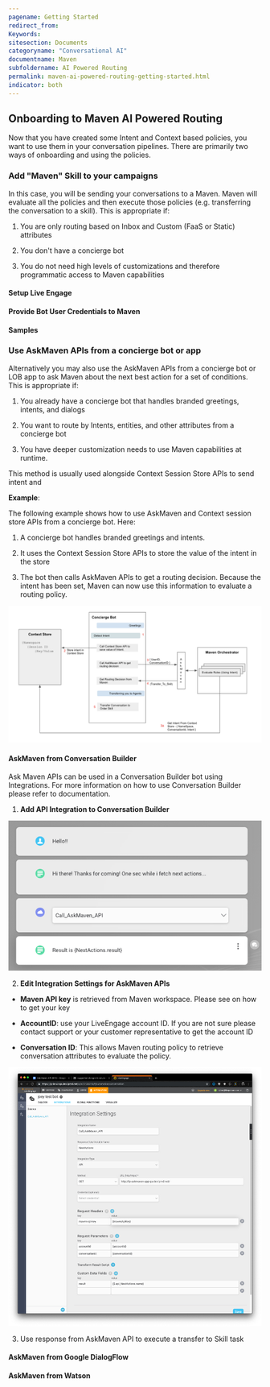 ```yaml
---
pagename: Getting Started
redirect_from:
Keywords:
sitesection: Documents
categoryname: "Conversational AI"
documentname: Maven
subfoldername: AI Powered Routing
permalink: maven-ai-powered-routing-getting-started.html
indicator: both
---
```


## Onboarding to Maven AI Powered Routing

Now that you have created some Intent and Context based policies, you want to use them in your conversation pipelines. There are primarily two ways of onboarding and using the policies. 

### Add "Maven" Skill to your campaigns

In this case, you will be sending your conversations to a Maven. Maven will evaluate all the policies and then execute those policies (e.g. transferring the conversation to a skill). This is appropriate if:

1. You are only routing based on Inbox and Custom (FaaS or Static) attributes

2. You don't have a concierge bot

3. You do not need high levels of customizations and therefore programmatic access to Maven capabilities

#### Setup Live Engage

#### Provide Bot User Credentials to Maven 

#### Samples

### Use AskMaven APIs from a concierge bot or app

Alternatively you may also use the AskMaven APIs from a concierge bot or LOB app to ask Maven about the next best action for a set of conditions. This is appropriate if:

1. You already have a concierge bot that handles branded greetings, intents, and dialogs

2. You want to route by Intents, entities, and other attributes from a concierge bot

3. You have deeper customization needs to use Maven capabilities at runtime. 

This method is usually used alongside Context Session Store APIs to send intent and 

**Example**:

The following example shows how to use AskMaven and Context session store APIs from a concierge bot. Here:

1. A concierge bot handles branded greetings and intents. 

2. It uses the Context Session Store APIs to store the value of the intent in the store

3. The bot then calls AskMaven APIs to get a routing decision. Because the intent has been set, Maven can now use this information to evaluate a routing policy. 

<img class="fancyimage" width="600" src="img/maven/image_48.png">

#### AskMaven from Conversation Builder

Ask Maven APIs can be used in a Conversation Builder bot using Integrations. For more information on how to use Conversation Builder please refer to documentation.

1. **Add API Integration to Conversation Builder**

<img class="fancyimage" width="600" src="img/maven/image_49.png">

2. **Edit Integration Settings for AskMaven APIs**

* **Maven API key** is retrieved from Maven workspace. Please see <documentation> on how to get your key

* **AccountID**: use your LiveEngage account ID. If you are not sure please contact support or your customer representative to get the account ID

* **Conversation ID**: This allows Maven routing policy to retrieve conversation attributes to evaluate the policy. 

<img class="fancyimage" width="600" src="img/maven/image_50.png">

3. Use response from AskMaven API to execute a transfer to Skill task

<Content TBD>

#### AskMaven from Google DialogFlow

#### AskMaven from Watson
